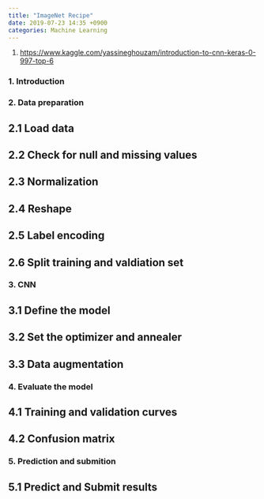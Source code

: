 ```yaml
---
title: "ImageNet Recipe"
date: 2019-07-23 14:35 +0900
categories: Machine Learning
---
```



1. <https://www.kaggle.com/yassineghouzam/introduction-to-cnn-keras-0-997-top-6>

### 1. Introduction
### 2. Data preparation
## 2.1 Load data
## 2.2 Check for null and missing values
## 2.3 Normalization
## 2.4 Reshape
## 2.5 Label encoding
## 2.6 Split training and valdiation set
### 3. CNN
## 3.1 Define the model
## 3.2 Set the optimizer and annealer
## 3.3 Data augmentation
### 4. Evaluate the model
## 4.1 Training and validation curves
## 4.2 Confusion matrix
### 5. Prediction and submition
## 5.1 Predict and Submit results
